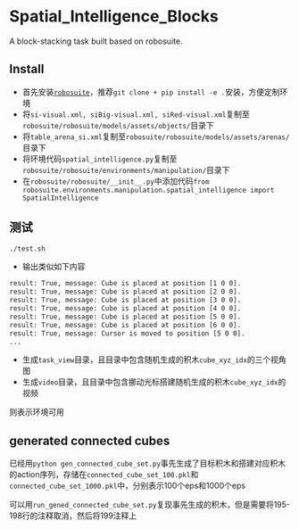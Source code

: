 # Spatial_Intelligence_Blocks
A block-stacking task built based on robosuite.

## Install
- 首先安装[`robosuite`](https://github.com/ARISE-Initiative/robosuite)，推荐`git clone + pip install -e .`安装，方便定制环境
- 将`si-visual.xml, siBig-visual.xml, siRed-visual.xml`复制至`robosuite/robosuite/models/assets/objects/`目录下
- 将`table_arena_si.xml`复制至`robosuite/robosuite/models/assets/arenas/`目录下
- 将环境代码`spatial_intelligence.py`复制至`robosuite/robosuite/environments/manipulation/`目录下
- 在`robosuite/robosuite/__init__.py`中添加代码`from robosuite.environments.manipulation.spatial_intelligence import SpatialIntelligence`

## 测试
```bash
./test.sh
```
- 输出类似如下内容
```bash
result: True, message: Cube is placed at position [1 0 0].
result: True, message: Cube is placed at position [2 0 0].
result: True, message: Cube is placed at position [3 0 0].
result: True, message: Cube is placed at position [4 0 0].
result: True, message: Cube is placed at position [5 0 0].
result: True, message: Cube is placed at position [6 0 0].
result: True, message: Cursor is moved to position [5 0 0].
...
```
- 生成`task_view`目录，且目录中包含随机生成的积木`cube_xyz_idx`的三个视角图
- 生成`video`目录，且目录中包含挪动光标搭建随机生成的积木`cube_xyz_idx`的视频

则表示环境可用



## generated connected cubes
已经用`python gen_connected_cube_set.py`事先生成了目标积木和搭建对应积木的action序列，存储在`connected_cube_set_100.pkl`和`connected_cube_set_1000.pkl`中，分别表示100个eps和1000个eps

可以用`run_gened_connected_cube_set.py`复现事先生成的积木，但是需要将195-198行的注释取消，然后将199注释上